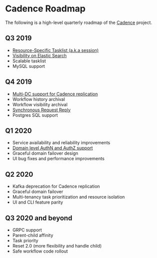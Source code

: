 # Cadence Roadmap

The following is a high-level quarterly roadmap of the [Cadence](https://cadenceworkflow.io/) project.

## Q3 2019

* [Resource-Specific Tasklist (a.k.a session)](https://github.com/uber/cadence/blob/master/docs/design/1533-host-specific-tasklist.md)
* [Visibility on Elastic Search](https://github.com/uber/cadence/blob/master/docs/visibility-on-elasticsearch.md)
* Scalable tasklist
* MySQL support

## Q4 2019

* [Multi-DC support for Cadence replication](https://github.com/uber/cadence/blob/master/docs/design/2290-cadence-ndc.md)
* Workflow history archival
* Workflow visibility archival
* [Synchronous Request Reply](https://github.com/uber/cadence/blob/master/docs/design/2215-synchronous-request-reply.md)
* Postgres SQL support

## Q1 2020

* Service availability and reliability improvements
* [Domain level AuthN and AuthZ support](https://github.com/uber/cadence/issues/2833)
* Graceful domain failover design
* UI bug fixes and performance improvements

## Q2 2020

* Kafka deprecation for Cadence replication
* Graceful domain failover
* Multi-tenancy task prioritization and resource isolation
* UI and CLI feature parity

## Q3 2020 and beyond

* GRPC support
* Parent-child affinity
* Task priority
* Reset 2.0 (more flexibility and handle child)
* Safe workflow code rollout

